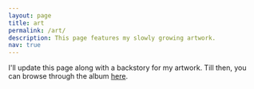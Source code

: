 ```yaml
---
layout: page
title: art
permalink: /art/
description: This page features my slowly growing artwork.
nav: true
---
```



<div class="art">
    I'll update this page along with a backstory for my artwork.
    Till then, you can browse through the album <a href="https://photos.app.goo.gl/no5gipGp9HGyZrR28" target="_blank">here</a>.
</div>
